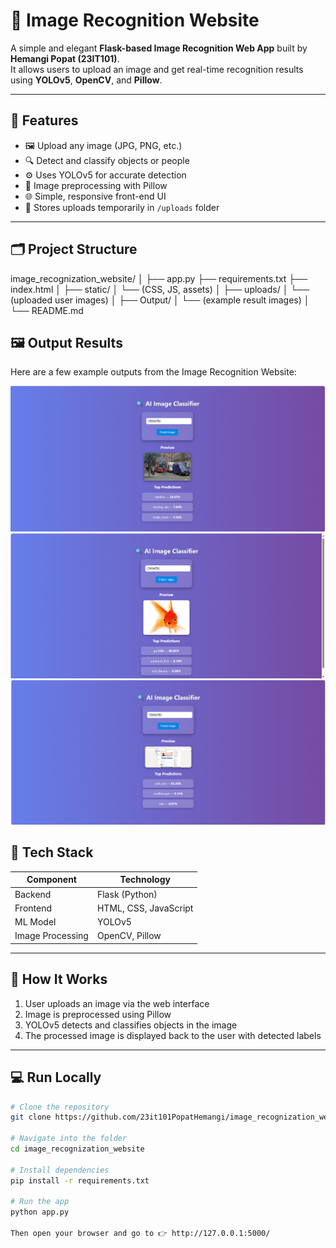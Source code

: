 # 🧠 Image Recognition Website  

A simple and elegant **Flask-based Image Recognition Web App** built by **Hemangi Popat (23IT101)**.  
It allows users to upload an image and get real-time recognition results using **YOLOv5**, **OpenCV**, and **Pillow**.

---

## 🚀 Features
- 🖼️ Upload any image (JPG, PNG, etc.)
- 🔍 Detect and classify objects or people
- ⚙️ Uses YOLOv5 for accurate detection
- 🎨 Image preprocessing with Pillow
- 🌐 Simple, responsive front-end UI
- 💾 Stores uploads temporarily in `/uploads` folder

---

## 🗂️ Project Structure

image_recognization_website/
│
├── app.py
├── requirements.txt
├── index.html
│
├── static/
│ └── (CSS, JS, assets)
│
├── uploads/
│ └── (uploaded user images)
│
├── Output/
│ └── (example result images)
│
└── README.md

## 🖼️ Output Results

Here are a few example outputs from the Image Recognition Website:

![Result 1](https://raw.githubusercontent.com/23it101PopatHemangi/image_recognization_website/main/Output/Screenshot%202025-10-19%20134418.png)
![Result 2](https://raw.githubusercontent.com/23it101PopatHemangi/image_recognization_website/main/Output/Screenshot%202025-10-19%20134534.png)
![Result 3](https://raw.githubusercontent.com/23it101PopatHemangi/image_recognization_website/main/Output/Screenshot%202025-10-19%20134723.png)

## 🧩 Tech Stack  

| Component | Technology |
|------------|-------------|
| Backend | Flask (Python) |
| Frontend | HTML, CSS, JavaScript |
| ML Model | YOLOv5 |
| Image Processing | OpenCV, Pillow |


---

## 🧠 How It Works  

1. User uploads an image via the web interface  
2. Image is preprocessed using Pillow  
3. YOLOv5 detects and classifies objects in the image  
4. The processed image is displayed back to the user with detected labels  

---

## 💻 Run Locally  

```bash
# Clone the repository
git clone https://github.com/23it101PopatHemangi/image_recognization_website.git

# Navigate into the folder
cd image_recognization_website

# Install dependencies
pip install -r requirements.txt

# Run the app
python app.py

Then open your browser and go to 👉 http://127.0.0.1:5000/



